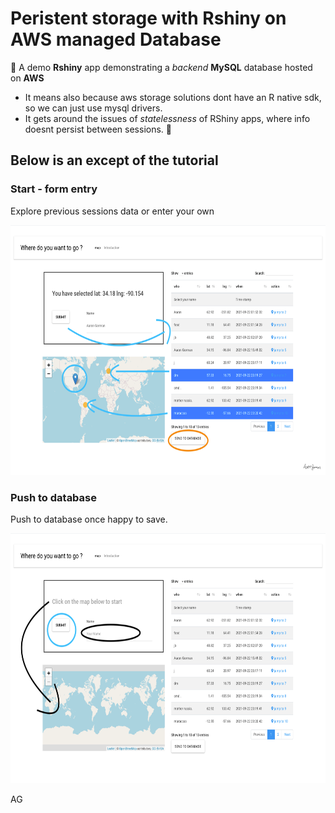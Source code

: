 # Peristent storage with Rshiny on AWS managed Database
🍎
A demo **Rshiny** app demonstrating a _backend_  **MySQL** database hosted on **AWS**

- It means also because aws storage solutions dont have an R native sdk, so we can just use mysql drivers.
- It gets around the issues of _statelessness_ of RShiny apps, where info doesnt persist between sessions.
🧏
## Below is an except of the tutorial 

### Start - form entry
Explore previous sessions data
or enter your own
<p align="center">
<img  height="400" src="storage_app/www/finish_edited.png">
</p>

### Push to database
Push to database once happy to save.
<p align="center">
<img height="400" src="storage_app/www/to_start_edited.png">
</p>


AG
<!--![](storage_app/www/finish_edited.png)
